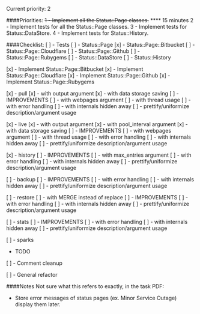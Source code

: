 Current priority: 2

####Priorities:
~~1 - Implement all the Status::Page classes.~~ **** 15 minutes
2 - Implement tests for all the Status::Page classes.
3 - Implement tests for Status::DataStore.
4 - Implement tests for Status::History.

####Checklist:
[ ] - Tests
  [ ] - Status::Page
    [x] - Status::Page::Bitbucket
    [ ] - Status::Page::Cloudflare
    [ ] - Status::Page::Github
    [ ] - Status::Page::Rubygems
  [ ] - Status::DataStore
  [ ] - Status::History

[x] - Implement Status::Page::Bitbucket
[x] - Implement Status::Page::Cloudflare
[x] - Implement Status::Page::Github
[x] - Implement Status::Page::Rubygems

[x] - pull
  [x] - with output argument
  [x] - with data storage saving
  [ ] - IMPROVEMENTS
    [ ] - with webpages argument
    [ ] - with thread usage
    [ ] - with error handling
    [ ] - with internals hidden away
    [ ] - prettify/uniformize description/argument usage

[x] - live
  [x] - with output argument
  [x] - with pool_interval argument
  [x] - with data storage saving
  [ ] - IMPROVEMENTS
    [ ] - with webpages argument
    [ ] - with thread usage
    [ ] - with error handling
    [ ] - with internals hidden away
    [ ] - prettify/uniformize description/argument usage

[x] - history
  [ ] - IMPROVEMENTS
    [ ] - with max_entries argument
    [ ] - with error handling
    [ ] - with internals hidden away
    [ ] - prettify/uniformize description/argument usage

[ ] - backup
  [ ] - IMPROVEMENTS
    [ ] - with error handling
    [ ] - with internals hidden away
    [ ] - prettify/uniformize description/argument usage

[ ] - restore
  [ ] - with MERGE instead of replace
  [ ] - IMPROVEMENTS
    [ ] - with error handling
    [ ] - with internals hidden away
    [ ] - prettify/uniformize description/argument usage

[ ] - stats
  [ ] - IMPROVEMENTS
    [ ] - with error handling
    [ ] - with internals hidden away
    [ ] - prettify/uniformize description/argument usage

[ ] - sparks
  - TODO

[ ] - Comment cleanup

[ ] - General refactor

####Notes
Not sure what this refers to exactly, in the task PDF:
  - Store error messages of status pages (ex. Minor Service Outage) display them later.
